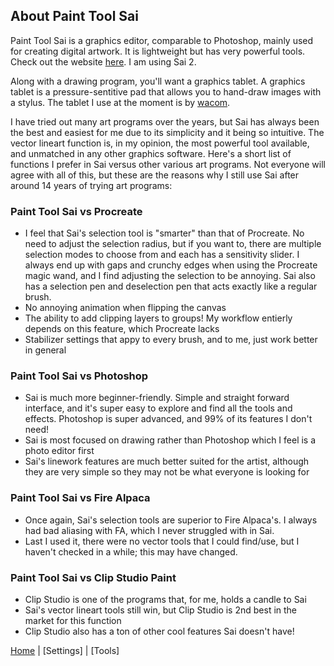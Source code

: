## About Paint Tool Sai
Paint Tool Sai is a graphics editor, comparable to Photoshop, mainly used for creating digital artwork. It is lightweight but has very powerful tools. Check out the website [here](https://www.systemax.jp/en/sai/). I am using Sai 2.  

Along with a drawing program, you'll want a graphics tablet. A graphics tablet is a pressure-sentitive pad that allows you to hand-draw images with a stylus. The tablet I use at the moment is by [wacom](https://www.wacom.com/en-us).  


  
I have tried out many art programs over the years, but Sai has always been the best and easiest for me due to its simplicity and it being so intuitive. 
The vector lineart function is, in my opinion, the most powerful tool available, and unmatched in any other graphics software. 
Here's a short list of functions I prefer in Sai versus other various art programs. Not everyone will agree with all of this, but these are the reasons why I still use Sai after around 14 years of trying art programs: 

  ### Paint Tool Sai vs Procreate
  - I feel that Sai's selection tool is "smarter" than that of Procreate. No need to adjust the selection radius, but if you want to, there are multiple selection modes to choose from and each has a sensitivity slider. I always end up with gaps and crunchy edges when using the Procreate magic wand, and I find adjusting the selection to be annoying. Sai also has a selection pen and deselection pen that acts exactly like a regular brush.
  - No annoying animation when flipping the canvas
  - The ability to add clipping layers to groups! My workflow entierly depends on this feature, which Procreate lacks
  - Stabilizer settings that appy to every brush, and to me, just work better in general

### Paint Tool Sai vs Photoshop
- Sai is much more beginner-friendly. Simple and straight forward interface, and it's super easy to explore and find all the tools and effects. Photoshop is super advanced, and 99% of its features I don't need!
- Sai is most focused on drawing rather than Photoshop which I feel is a photo editor first
- Sai's linework features are much better suited for the artist, although they are very simple so they may not be what everyone is looking for

### Paint Tool Sai vs Fire Alpaca
- Once again, Sai's selection tools are superior to Fire Alpaca's. I always had bad aliasing with FA, which I never struggled with in Sai.
- Last I used it, there were no vector tools that I could find/use, but I haven't checked in a while; this may have changed.

### Paint Tool Sai vs Clip Studio Paint
- Clip Studio is one of the programs that, for me, holds a candle to Sai
- Sai's vector lineart tools still win, but Clip Studio is 2nd best in the market for this function
- Clip Studio also has a ton of other cool features Sai doesn't have!

[Home](README.md) | [Settings] | [Tools]
